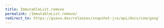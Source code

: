 ```yaml
---
title: ImmutableList.remove
permalink: /ImmutableList.remove/
redirect_to: https://guava.dev/releases/snapshot-jre/api/docs/com/google/common/collect/ImmutableList.html#remove-int-
---
```

